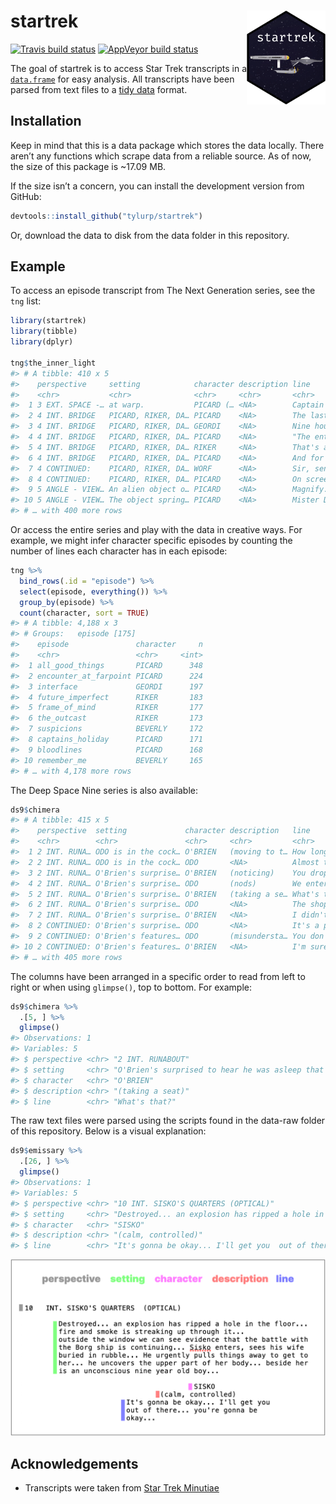 
<!-- README.md is generated from README.Rmd. Please edit that file -->

# startrek <img src="man/figures/logo.png" align="right" height=150/>

<!-- badges: start -->

[![Travis build
status](https://travis-ci.org/tyluRp/startrek.svg?branch=master)](https://travis-ci.org/tyluRp/startrek)
[![AppVeyor build
status](https://ci.appveyor.com/api/projects/status/github/tyluRp/startrek?branch=master&svg=true)](https://ci.appveyor.com/project/tyluRp/startrek)
<!-- badges: end -->

The goal of startrek is to access Star Trek transcripts in a
[`data.frame`](https://stat.ethz.ch/R-manual/R-devel/library/base/html/data.frame.html)
for easy analysis. All transcripts have been parsed from text files to a
[tidy data](http://vita.had.co.nz/papers/tidy-data.html) format.

## Installation

Keep in mind that this is a data package which stores the data locally.
There aren’t any functions which scrape data from a reliable source. As
of now, the size of this package is ~17.09 MB.

If the size isn’t a concern, you can install the development version
from GitHub:

``` r
devtools::install_github("tylurp/startrek")
```

Or, download the data to disk from the data folder in this repository.

## Example

To access an episode transcript from The Next Generation series, see the
`tng` list:

``` r
library(startrek)
library(tibble)
library(dplyr)

tng$the_inner_light
#> # A tibble: 410 x 5
#>    perspective     setting            character description line           
#>    <chr>           <chr>              <chr>     <chr>       <chr>          
#>  1 3 EXT. SPACE -… at warp.           PICARD (… <NA>        Captain's log,…
#>  2 4 INT. BRIDGE   PICARD, RIKER, DA… PICARD    <NA>        The last time …
#>  3 4 INT. BRIDGE   PICARD, RIKER, DA… GEORDI    <NA>        Nine hours... ?
#>  4 4 INT. BRIDGE   PICARD, RIKER, DA… PICARD    <NA>        "The entire \"…
#>  5 4 INT. BRIDGE   PICARD, RIKER, DA… RIKER     <NA>        That's a littl…
#>  6 4 INT. BRIDGE   PICARD, RIKER, DA… PICARD    <NA>        And for me... …
#>  7 4 CONTINUED:    PICARD, RIKER, DA… WORF      <NA>        Sir, sensors d…
#>  8 4 CONTINUED:    PICARD, RIKER, DA… PICARD    <NA>        On screen.     
#>  9 5 ANGLE - VIEW… An alien object o… PICARD    <NA>        Magnify.       
#> 10 5 ANGLE - VIEW… The object spring… PICARD    <NA>        Mister Data?   
#> # … with 400 more rows
```

Or access the entire series and play with the data in creative ways. For
example, we might infer character specific episodes by counting the
number of lines each character has in each episode:

``` r
tng %>% 
  bind_rows(.id = "episode") %>% 
  select(episode, everything()) %>% 
  group_by(episode) %>% 
  count(character, sort = TRUE)
#> # A tibble: 4,188 x 3
#> # Groups:   episode [175]
#>    episode               character     n
#>    <chr>                 <chr>     <int>
#>  1 all_good_things       PICARD      348
#>  2 encounter_at_farpoint PICARD      224
#>  3 interface             GEORDI      197
#>  4 future_imperfect      RIKER       183
#>  5 frame_of_mind         RIKER       177
#>  6 the_outcast           RIKER       173
#>  7 suspicions            BEVERLY     172
#>  8 captains_holiday      PICARD      171
#>  9 bloodlines            PICARD      168
#> 10 remember_me           BEVERLY     165
#> # … with 4,178 more rows
```

The Deep Space Nine series is also available:

``` r
ds9$chimera
#> # A tibble: 415 x 5
#>    perspective  setting             character description   line           
#>    <chr>        <chr>               <chr>     <chr>         <chr>          
#>  1 2 INT. RUNA… ODO is in the cock… O'BRIEN   (moving to t… How long was I…
#>  2 2 INT. RUNA… ODO is in the cock… ODO       <NA>          Almost two hou…
#>  3 2 INT. RUNA… O'Brien's surprise… O'BRIEN   (noticing)    You dropped ou…
#>  4 2 INT. RUNA… O'Brien's surprise… ODO       (nods)        We entered the…
#>  5 2 INT. RUNA… O'Brien's surprise… O'BRIEN   (taking a se… What's that?   
#>  6 2 INT. RUNA… O'Brien's surprise… ODO       <NA>          The shopkeeper…
#>  7 2 INT. RUNA… O'Brien's surprise… O'BRIEN   <NA>          I didn't know …
#>  8 2 CONTINUED: O'Brien's surprise… ODO       <NA>          It's a present…
#>  9 2 CONTINUED: O'Brien's features… ODO       (misundersta… You don't thin…
#> 10 2 CONTINUED: O'Brien's features… O'BRIEN   <NA>          I'm sure she w…
#> # … with 405 more rows
```

The columns have been arranged in a specific order to read from left to
right or when using `glimpse()`, top to bottom. For example:

``` r
ds9$chimera %>% 
  .[5, ] %>% 
  glimpse()
#> Observations: 1
#> Variables: 5
#> $ perspective <chr> "2 INT. RUNABOUT"
#> $ setting     <chr> "O'Brien's surprised to hear he was asleep that long…
#> $ character   <chr> "O'BRIEN"
#> $ description <chr> "(taking a seat)"
#> $ line        <chr> "What's that?"
```

The raw text files were parsed using the scripts found in the data-raw
folder of this repository. Below is a visual explanation:

``` r
ds9$emissary %>% 
  .[26, ] %>% 
  glimpse()
#> Observations: 1
#> Variables: 5
#> $ perspective <chr> "10 INT. SISKO'S QUARTERS (OPTICAL)"
#> $ setting     <chr> "Destroyed... an explosion has ripped a hole in the …
#> $ character   <chr> "SISKO"
#> $ description <chr> "(calm, controlled)"
#> $ line        <chr> "It's gonna be okay... I'll get you  out of there...…
```

<img src="man/figures/parse-diagram.png" width="550px" />

## Acknowledgements

  - Transcripts were taken from [Star Trek
    Minutiae](http://www.st-minutiae.com/resources/scripts/)
